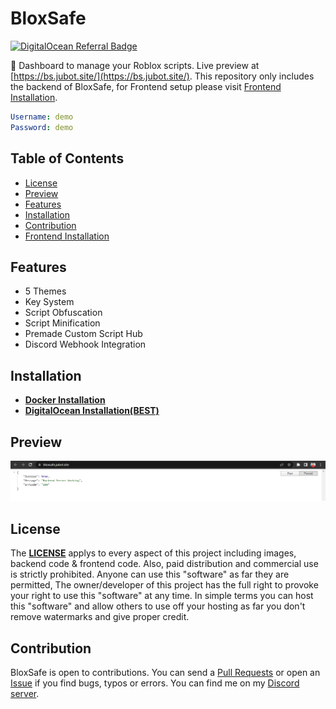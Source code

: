 # BloxSafe
[![DigitalOcean Referral Badge](https://web-platforms.sfo2.digitaloceanspaces.com/WWW/Badge%203.svg)](https://www.digitalocean.com/?refcode=5d09deecbc5d&utm_campaign=Referral_Invite&utm_medium=Referral_Program&utm_source=badge)

🚀 Dashboard to manage your Roblox scripts. Live preview at [https://bs.jubot.site/](https://bs.jubot.site/). This repository only includes the backend of BloxSafe, for Frontend setup please visit [Frontend Installation](https://github.com/BloxSafe/Frontend).

```yaml
Username: demo
Password: demo
```

## Table of Contents

- [License](/#License)
- [Preview](/#Preview)
- [Features](/#Features)
- [Installation](/#Installation)
- [Contribution](/#Contribution)
- [Frontend Installation](https://github.com/BloxSafe/Frontend)

## Features

- 5 Themes
- Key System
- Script Obfuscation
- Script Minification
- Premade Custom Script Hub
- Discord Webhook Integration

## Installation

- **[Docker Installation](./DOCKER_INSTALLATION.md)**
- **[DigitalOcean Installation(BEST)](./VPS_INSTALLATION.MD)**

## Preview

![Image](./bin/0.jpg)

## License

The **[LICENSE](./LICENSE)** applys to every aspect of this project including images, backend code & frontend code. Also, paid distribution and commercial use is strictly prohibited. Anyone can use this "software" as far they are permitted, The owner/developer of this project has the full right to provoke your right to use this "software" at any time. In simple terms you can host this "software" and allow others to use off your hosting as far you don't remove watermarks and give proper credit.

## Contribution

BloxSafe is open to contributions. You can send a [Pull Requests](https://github.com/jareer12/BloxSafe/pulls) or open an [Issue](https://github.com/jareer12/BloxSafe/issues) if you find bugs, typos or errors. You can find me on my [Discord server](https://discord.gg/M6bn9xtrhC).

